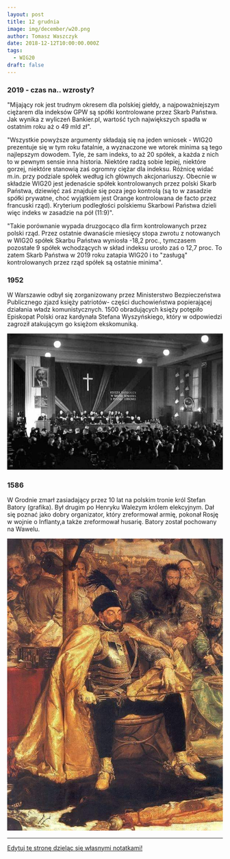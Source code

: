 ```yaml
---
layout: post
title: 12 grudnia
image: img/december/w20.png
author: Tomasz Waszczyk
date: 2018-12-12T10:00:00.000Z
tags:
  - WIG20
draft: false
---
```


### 2019 - czas na.. wzrosty?

"Mijający rok jest trudnym okresem dla polskiej giełdy, a najpoważniejszym ciężarem dla indeksów GPW są spółki kontrolowane przez Skarb Państwa. Jak wynika z wyliczeń Bankier.pl, wartość tych największych spadła w ostatnim roku aż o 49 mld zł".

"Wszystkie powyższe argumenty składają się na jeden wniosek - WIG20 prezentuje się w tym roku fatalnie, a wyznaczone we wtorek minima są tego najlepszym dowodem. Tyle, że sam indeks, to aż 20 spółek, a każda z nich to w pewnym sensie inna historia. Niektóre radzą sobie lepiej, niektóre gorzej, niektóre stanowią zaś ogromny ciężar dla indeksu. Różnicę widać m.in. przy podziale spółek według ich głównych akcjonariuszy. Obecnie w składzie WIG20 jest jedenaście spółek kontrolowanych przez polski Skarb Państwa, dziewięć zaś znajduje się poza jego kontrolą (są to w zasadzie spółki prywatne, choć wyjątkiem jest Orange kontrolowana de facto przez francuski rząd). Kryterium podległości polskiemu Skarbowi Państwa dzieli więc indeks w zasadzie na pół (11:9)".

"Takie porównanie wypada druzgocąco dla firm kontrolowanych przez polski rząd. Przez ostatnie dwanaście miesięcy stopa zwrotu z notowanych w WIG20 spółek Skarbu Państwa wyniosła -18,2 proc., tymczasem pozostałe 9 spółek wchodzących w skład indeksu urosło zaś o 12,7 proc. To zatem Skarb Państwa w 2019 roku zatapia WIG20 i to "zasługą" kontrolowanych przez rząd spółek są ostatnie minima".

### 1952

W Warszawie odbył się zorganizowany przez Ministerstwo Bezpieczeństwa Publicznego zjazd księży patriotów- części duchowieństwa popierającej działania władz komunistycznych.
1500 obradujących księży potępiło Episkopat Polski oraz kardynała Stefana Wyszyńskiego, który w odpowiedzi zagroził atakującym go księżom ekskomuniką.

<img src="./img/december/episkopat.jpg"/><br>

### 1586

W Grodnie zmarł zasiadający przez 10 lat na polskim tronie król Stefan Batory (grafika).
Był drugim po Henryku Walezym królem elekcyjnym. Dał się poznać jako dobry organizator, który zreformował armię, pokonał Rosję w wojnie o Inflanty,a także zreformował husarię.
Batory został pochowany na Wawelu.

<img src="./img/december/batory.jpg"/><br>

---

<a href="https://github.com/TomaszWaszczyk/historia.waszczyk.com/edit/master/src/content/december-12.md" target="_blank">Edytuj tę stronę dzieląc się własnymi notatkami!</a>
